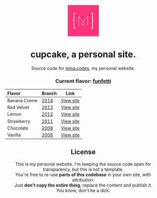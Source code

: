<div align="center">
  <img alt="" src="./logo.jpg" width="100" />
  <h1>cupcake, a personal site.</h1>
  <p>Source code for <a href="https://mina.codes/" target="_blank">mina.codes</a>, my personal website.</p>
  <h3>Current flavor: <a href="https://github.com/minamarkham/cupcake/tree/live">funfetti</a></h3>

| Flavor       | Branch                                                    | Link                                 |
| :----------- | --------------------------------------------------------- | ------------------------------------ |
| Banana Creme | [2014](https://github.com/minamarkham/cupcake/tree/2014)  | [View site](https://2014.mina.codes) |
| Red Velvet   | [2013](https://github.com/minamarkham/cupcake/tree/2013)  | [View site](https://2013.mina.codes) |
| Lemon        | [2012](https://github.com/minamarkham/cupcake/tree/2012)  | [View site](https://2012.mina.codes) |
| Strawberry   | [2011](https://github.com/minamarkham/cupcake/tree/2011)  | [View site](https://2011.mina.codes) |
| Chocolate    | [2008](https://github.com/minamarkham/cupcake/tree/2008)  | [View site](https://2008.mina.codes) |
| Vanilla      | [2006](https://github.com/minamarkham/cupcake/tree/2006)  | [View site](https://2006.mina.codes) |

## License

This is my personal website. I'm keeping the source code open for transparency, but this is not a template.  
You're free to re-use __parts of this codebase__ in your own site, with attribution.  
Just __don't copy the entire thing__, replace the content and publish it.  
You know, don't be a dick.

</div>
